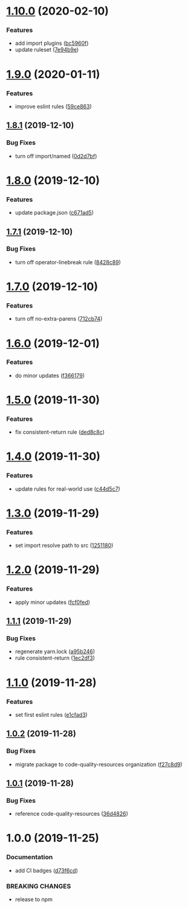 # [1.10.0](https://github.com/code-quality-resources/eslint-config-base/compare/v1.9.0...v1.10.0) (2020-02-10)


### Features

* add import plugins ([bc5960f](https://github.com/code-quality-resources/eslint-config-base/commit/bc5960f471cf5895dd76ea3cfe35189cd4fe5e22))
* update ruleset ([7e94b9e](https://github.com/code-quality-resources/eslint-config-base/commit/7e94b9e62a80e3260b2408bf890d7cbac357a21b))

# [1.9.0](https://github.com/code-quality-resources/eslint-config-base/compare/v1.8.1...v1.9.0) (2020-01-11)


### Features

* improve eslint rules ([59ce863](https://github.com/code-quality-resources/eslint-config-base/commit/59ce8631054b5f3b91b4c2a447d65ac53b3cd7ee))

## [1.8.1](https://github.com/code-quality-resources/eslint-config-base/compare/v1.8.0...v1.8.1) (2019-12-10)


### Bug Fixes

* turn off import/named ([0d2d7bf](https://github.com/code-quality-resources/eslint-config-base/commit/0d2d7bf6222374627f69fe24f5d0c1c436535729))

# [1.8.0](https://github.com/code-quality-resources/eslint-config-base/compare/v1.7.1...v1.8.0) (2019-12-10)


### Features

* update package.json ([c671ad5](https://github.com/code-quality-resources/eslint-config-base/commit/c671ad58f74eede9261243250e2aaca35ed7aa64))

## [1.7.1](https://github.com/code-quality-resources/eslint-config-base/compare/v1.7.0...v1.7.1) (2019-12-10)


### Bug Fixes

* turn off operator-linebreak rule ([8428c89](https://github.com/code-quality-resources/eslint-config-base/commit/8428c896ec201c5bd722b968711d306f11833531))

# [1.7.0](https://github.com/code-quality-resources/eslint-config-base/compare/v1.6.0...v1.7.0) (2019-12-10)


### Features

* turn off no-extra-parens ([712cb74](https://github.com/code-quality-resources/eslint-config-base/commit/712cb74f0b8cb17c8ef3584f9c9490f18ae59fdd))

# [1.6.0](https://github.com/code-quality-resources/eslint-config-base/compare/v1.5.0...v1.6.0) (2019-12-01)


### Features

* do minor updates ([f366179](https://github.com/code-quality-resources/eslint-config-base/commit/f3661797c70fc0c633a4501eb6a23512cab0c10c))

# [1.5.0](https://github.com/code-quality-resources/eslint-config-base/compare/v1.4.0...v1.5.0) (2019-11-30)


### Features

* fix consistent-return rule ([ded8c8c](https://github.com/code-quality-resources/eslint-config-base/commit/ded8c8c5095721f2c18ca37d23a73076d870efa0))

# [1.4.0](https://github.com/code-quality-resources/eslint-config-base/compare/v1.3.0...v1.4.0) (2019-11-30)


### Features

* update rules for real-world use ([c44d5c7](https://github.com/code-quality-resources/eslint-config-base/commit/c44d5c7a79bd0762a86cce45f312ceab7ad1b3cd))

# [1.3.0](https://github.com/code-quality-resources/eslint-config-base/compare/v1.2.0...v1.3.0) (2019-11-29)


### Features

* set import resolve path to src ([1251180](https://github.com/code-quality-resources/eslint-config-base/commit/125118039595f148aa55e3621619fb36e7358f5d))

# [1.2.0](https://github.com/code-quality-resources/eslint-config-base/compare/v1.1.1...v1.2.0) (2019-11-29)


### Features

* apply minor updates ([fcf0fed](https://github.com/code-quality-resources/eslint-config-base/commit/fcf0fed962aa7f24853cb4f72dc45368416cc0aa))

## [1.1.1](https://github.com/code-quality-resources/eslint-config-base/compare/v1.1.0...v1.1.1) (2019-11-29)


### Bug Fixes

* regenerate yarn.lock ([a95b246](https://github.com/code-quality-resources/eslint-config-base/commit/a95b2463195594004d2ccd350b23dc97375171af))
* rule consistent-return ([1ec2df3](https://github.com/code-quality-resources/eslint-config-base/commit/1ec2df3a0bdec1ba37645e0503535f7db1655689))

# [1.1.0](https://github.com/code-quality-resources/eslint-config-base/compare/v1.0.2...v1.1.0) (2019-11-28)


### Features

* set first eslint rules ([e1cfad3](https://github.com/code-quality-resources/eslint-config-base/commit/e1cfad319e8e7277c2b28f982a1ae8c1b8a9043b))

## [1.0.2](https://github.com/code-quality-resources/eslint-config-base/compare/v1.0.1...v1.0.2) (2019-11-28)


### Bug Fixes

* migrate package to code-quality-resources organization ([f27c8d9](https://github.com/code-quality-resources/eslint-config-base/commit/f27c8d941d613d1109271d8bb19be5f6aa3f930f))

## [1.0.1](https://github.com/code-quality-resources/code-quality-eslint-config-base/compare/v1.0.0...v1.0.1) (2019-11-28)


### Bug Fixes

* reference code-quality-resources ([36d4826](https://github.com/code-quality-resources/code-quality-eslint-config-base/commit/36d48269a6ccefedf3446b502110dace06616464))

# 1.0.0 (2019-11-25)


### Documentation

* add CI badges ([d73f6cd](https://github.com/developer239/code-quality-eslint-config-base/commit/d73f6cda8dd0f39340e3cb840ac0b3d15e796111))


### BREAKING CHANGES

* release to npm
